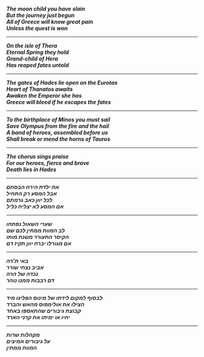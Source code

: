 
***The moon child you have slain*** <br>
***But the journey just begun***  <br>
***All of Greece will know great pain*** <br>
***Unless the quest is won*** <br>

----------
***On the isle of Thera*** <br>
***Eternal Spring they hold*** <br>
***Grand-child of Hera*** <br>
***Has reaped fates untold*** <br>

----

***The gates of Hades lie open on the Eurotas*** <br>
***Heart of Thanatos awaits*** <br>
***Awaken the Emperor she has*** <br>
***Greece will bleed if he escapes the fates*** <br>

-------

***To the birthplace of Minos you must sail*** <br>
***Save Olympus from the fire and the hail*** <br>
***A band of heroes, assembled before us*** <br>
***Shall break or mend the horns of Tauros*** <br>

--------

***The chorus sings praise*** <br>
***For our heroes, fierce and brave*** <br>
***Death lies in Hades*** <br>

-------

***את ילדת הירח הבסתם*** <br>
***אבל המסע רק התחיל*** <br>
***לכל יוון כאב גרמתם*** <br>
***אם המסע לא יצליח כליל*** <br>

-------

***שערי השאול נפתחו*** <br>
***לב המוות ממתין לכם שם*** <br>
***הקיסר התעורר משנת מותו*** <br>
***אם מגורלו יברח יוון תקיז דם*** <br>

-------

***באי ת'רה***<br>
***אביב נצחי שורר***<br>
***נכדה של הרה***<br>
***דם רבבות ממנו נוהר***<br>

-----

***לבסוף למקום לידתו של מינוס הפליגו מיד*** <br>
***הצילו את אולימפוס מהאש והברד*** <br>
***קבוצת גיבורים שהתאספו באחד*** <br>
***יחיו או ימיתו את קרני הארד*** <br>

-----

***מקהלות שרות***<br>
***על גיבורים אמיצים***<br>
***המוות ממתין***<br>